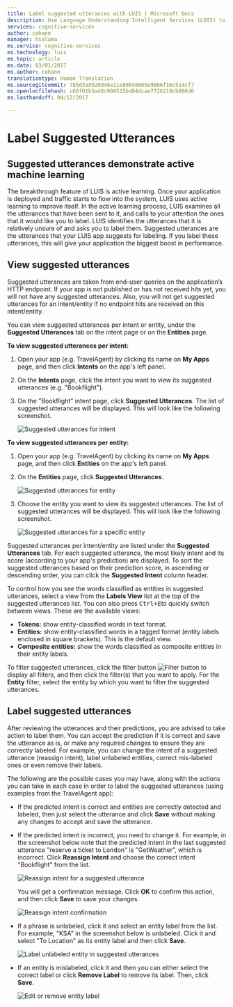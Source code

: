 ```yaml
---
title: Label suggested utterances with LUIS | Microsoft Docs
description: Use Language Understanding Intelligent Services (LUIS) to label suggested utterances and help boost active machine learning.
services: cognitive-services
author: cahann
manager: hsalama
ms.service: cognitive-services
ms.technology: luis
ms.topic: article
ms.date: 03/01/2017
ms.author: cahann
translationtype: Human Translation
ms.sourcegitcommit: 785d3a8920d48e11e80048665e9866f16c514cf7
ms.openlocfilehash: c60f01b3ad8c998515bd84dcae7726219cb066d6
ms.lasthandoff: 04/12/2017

---
```


# <a name="label-suggested-utterances"></a>Label Suggested Utterances
## <a name="suggested-utterances-demonstrate-active-machine-learning"></a>Suggested utterances demonstrate active machine learning 
The breakthrough feature of LUIS is active learning. Once your application is deployed and traffic starts to flow into the system, LUIS uses active learning to improve itself. In the active learning process, LUIS examines all the utterances that have been sent to it, and calls to your attention the ones that it would like you to label. LUIS identifies the utterances that it is relatively unsure of and asks you to label them. Suggested utterances are the utterances that your LUIS app suggests for labeling. If you label these utterances, this will give your application the biggest boost in performance.

## <a name="view-suggested-utterances"></a>View suggested utterances
Suggested utterances are taken from end-user queries on the application’s HTTP endpoint. If your app is not published or has not received hits yet, you will not have any suggested utterances. Also, you will not get suggested utterances for an intent/entity if no endpoint hits are received on this intent/entity. 

You can view suggested utterances per intent or entity, under the **Suggested Utterances** tab on the intent page or on the **Entities** page.

**To view suggested utterances per intent:**

1. Open your app (e.g. TravelAgent) by clicking its name on **My Apps** page, and then click **Intents** on the app's left panel.
2. On the **Intents** page, click the intent you want to view its suggested utterances (e.g. "Bookflight").
3. On the "Bookflight" intent page, click **Suggested Utterances**. The list of suggested utterances will be displayed. This will look like the following screenshot.

    ![Suggested utterances for intent](./Images/SuggUtter-intent.JPG)

**To view suggested utterances per entity:**

1. Open your app (e.g. TravelAgent) by clicking its name on **My Apps** page, and then click **Entities** on the app's left panel.
2. On the **Entities** page, click **Suggested Utterances**. 

    ![Suggested utterances for entity](./Images/SuggUtter-entity.JPG)
3. Choose the entity you want to view its suggested utterances. The list of suggested utterances will be displayed. This will look like the following screenshot.

    ![Suggested utterances for a specific entity](./Images/SuggUtter-selectedentity.JPG)

Suggested utterances per intent/entity are listed under the **Suggested Utterances** tab. For each suggested utterance, the most likely intent and its score (according to your app's prediction) are displayed. To sort the suggested utterances based on their prediction score, in ascending or descending order, you can click the **Suggested Intent** column header.

To control how you see the words classified as entities in suggested utterances, select a view from the **Labels View** list at the top of the suggested utterances list. You can also press <kbd>Ctrl+E</kbd>to quickly switch between views. These are the available views:

 * **Tokens:** show entity-classified words in text format.
 * **Entities:** show entity-classified words in a tagged format (entity labels enclosed in square brackets). This is the default view.
 * **Composite entities:** show the words classified as composite entities in their entity labels.

To filter suggested utterances, click the filter button ![Filter button](./Images/Filter-button.jpg) to display all filters, and then click the filter(s) that you want to apply. For the **Entity** filter, select the entity by which you want to filter the suggested utterances.


## <a name="label-suggested-utterances"></a>Label suggested utterances
After reviewing the utterances and their predictions, you are advised to take action to label them. You can accept the prediction if it is correct and save the utterance as is, or make any required changes to ensure they are correctly labeled. For example, you can change the intent of a suggested utterance (reassign intent), label unlabeled entities, correct mis-labeled ones or even remove their labels.

The following are the possible cases you may have, along with the actions you can take in each case in order to label the suggested utterances (using examples from the TravelAgent app):

 * If the predicted intent is correct and entities are correctly detected and labeled, then just select the utterance and click **Save** without making any changes to accept and save the utterance.
 
 * If the predicted intent is incorrect, you need to change it. For example, in the screenshot below note that the predicted intent in the last suggested utterance "reserve a ticket to London" is "GetWeather", which is incorrect. Click **Reassign Intent** and choose the correct intent "Bookflight" from the list. 
 
    ![Reassign intent for a suggested utterance](./Images/SuggUtter-ReassignIntent.jpg)

    You will get a confirmation message. Click **OK** to confirm this action, and then click **Save** to save your changes.

    ![Reassign intent confirmation](./Images/SuggUtter-ConfirmReassign.jpg)

 * If a phrase is unlabeled, click it and select an entity label from the list. For example, "KSA" in the screenshot below is unlabeled. Click it and select "To Location" as its entity label and then click **Save**.
 
    ![Label unlabeled entity in suggested utterances](./Images/SuggUtter-labelentity.jpg)
 * If an entity is mislabeled, click it and then you can either select the correct label or click **Remove Label** to remove its label. Then, click **Save**.
 
    ![Edit or remove entity label](./Images/SuggUtter-entitylabeling.JPG)

